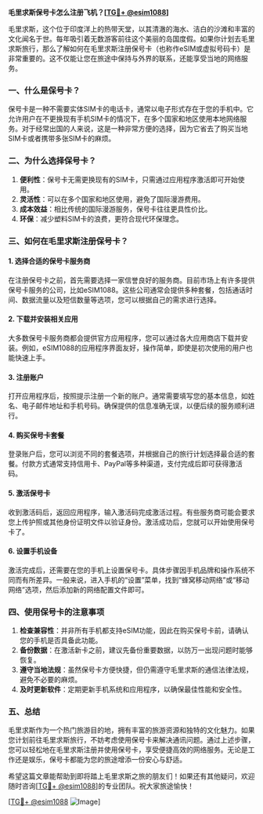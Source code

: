**毛里求斯保号卡怎么注册飞机？[[TG💪+ @esim1088](https://t.me/s/esim1088)]**

毛里求斯，这个位于印度洋上的热带天堂，以其清澈的海水、洁白的沙滩和丰富的文化闻名于世。每年吸引着无数游客前往这个美丽的岛国度假。如果你计划去毛里求斯旅行，那么了解如何在毛里求斯注册保号卡（也称作eSIM或虚拟号码卡）是非常重要的。这不仅能让您在旅途中保持与外界的联系，还能享受当地的网络服务。

### 一、什么是保号卡？

保号卡是一种不需要实体SIM卡的电话卡，通常以电子形式存在于您的手机中。它允许用户在不更换现有手机SIM卡的情况下，在多个国家和地区使用本地网络服务。对于经常出国的人来说，这是一种非常方便的选择，因为它省去了购买当地SIM卡或者携带多张SIM卡的麻烦。

### 二、为什么选择保号卡？

1. **便利性**：保号卡无需更换现有的SIM卡，只需通过应用程序激活即可开始使用。
2. **灵活性**：可以在多个国家和地区使用，避免了国际漫游费用。
3. **成本效益**：相比传统的国际漫游服务，保号卡往往更具性价比。
4. **环保**：减少塑料SIM卡的浪费，更符合现代环保理念。

### 三、如何在毛里求斯注册保号卡？

#### 1. 选择合适的保号卡服务商

在注册保号卡之前，首先需要选择一家信誉良好的服务商。目前市场上有许多提供保号卡服务的公司，比如eSIM1088。这些公司通常会提供多种套餐，包括通话时间、数据流量以及短信数量等选项，您可以根据自己的需求进行选择。

#### 2. 下载并安装相关应用

大多数保号卡服务商都会提供官方应用程序，您可以通过各大应用商店下载并安装。例如，eSIM1088的应用程序界面友好，操作简单，即使是初次使用的用户也能快速上手。

#### 3. 注册账户

打开应用程序后，按照提示注册一个新的账户。通常需要填写您的基本信息，如姓名、电子邮件地址和手机号码。确保提供的信息准确无误，以便后续的服务顺利进行。

#### 4. 购买保号卡套餐

登录账户后，您可以浏览不同的套餐选项，并根据自己的旅行计划选择最合适的套餐。付款方式通常支持信用卡、PayPal等多种渠道，支付完成后即可获得激活码。

#### 5. 激活保号卡

收到激活码后，返回应用程序，输入激活码完成激活过程。有些服务商可能会要求您上传护照或其他身份证明文件以验证身份。激活成功后，您就可以开始使用保号卡了。

#### 6. 设置手机设备

激活完成后，还需要在您的手机上设置保号卡。具体步骤因手机品牌和操作系统不同而有所差异。一般来说，进入手机的“设置”菜单，找到“蜂窝移动网络”或“移动网络”选项，然后添加新的网络配置文件即可。

### 四、使用保号卡的注意事项

1. **检查兼容性**：并非所有手机都支持eSIM功能，因此在购买保号卡前，请确认您的手机是否具备此功能。
2. **备份数据**：在激活新卡之前，建议先备份重要数据，以防万一出现问题时能够恢复。
3. **遵守当地法规**：虽然保号卡方便快捷，但仍需遵守毛里求斯的通信法律法规，避免不必要的麻烦。
4. **及时更新软件**：定期更新手机系统和应用程序，以确保最佳性能和安全性。

### 五、总结

毛里求斯作为一个热门旅游目的地，拥有丰富的旅游资源和独特的文化魅力。如果您计划前往毛里求斯旅行，不妨考虑使用保号卡来解决通讯问题。通过上述步骤，您可以轻松地在毛里求斯注册并使用保号卡，享受便捷高效的网络服务。无论是工作还是娱乐，保号卡都能为您的旅途增添一份安心与舒适。

希望这篇文章能帮助到即将踏上毛里求斯之旅的朋友们！如果还有其他疑问，欢迎随时咨询[[TG💪+ @esim1088](https://t.me/s/esim1088)]的专业团队。祝大家旅途愉快！

[[TG💪+ @esim1088](https://t.me/s/esim1088) ![Image](https://i.postimg.cc/4NQfJmqS/Snipaste-2025-05-13-00-14-12.png)]